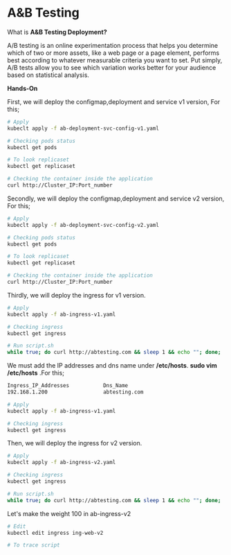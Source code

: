 # A&B Testing

What is **A&B Testing Deployment?**

A/B testing is an online experimentation process that helps you determine which of two or more assets, like a web page or a page element, performs best according to whatever measurable criteria you want to set. Put simply, A/B tests allow you to see which variation works better for your audience based on statistical analysis.

**Hands-On**

First, we will deploy the configmap,deployment and service v1 version, For this;
``` bash
# Apply
kubeclt apply -f ab-deployment-svc-config-v1.yaml

# Checking pods status
kubectl get pods 

# To look replicaset
kubectl get replicaset

# Checking the container inside the application
curl http://Cluster_IP:Port_number

```

Secondly, we will deploy the configmap,deployment and service v2 version, For this;
``` bash
# Apply
kubeclt apply -f ab-deployment-svc-config-v2.yaml

# Checking pods status
kubectl get pods 

# To look replicaset
kubectl get replicaset

# Checking the container inside the application
curl http://Cluster_IP:Port_number


```

Thirdly, we will deploy the ingress for v1 version. 
``` bash
# Apply
kubeclt apply -f ab-ingress-v1.yaml

# Checking ingress
kubectl get ingress

# Run script.sh 
while true; do curl http://abtesting.com && sleep 1 && echo ""; done;

```

We must add the IP addresses and dns name under **/etc/hosts**.
**sudo vim /etc/hosts** .For this;
``` bash
Ingress_IP_Addresses           Dns_Name
192.168.1.200                  abtesting.com

# Apply
kubeclt apply -f ab-ingress-v1.yaml

# Checking ingress
kubectl get ingress

```

Then, we will deploy the ingress for v2 version. 

``` bash
# Apply
kubeclt apply -f ab-ingress-v2.yaml

# Checking ingress
kubectl get ingress

# Run script.sh 
while true; do curl http://abtesting.com && sleep 1 && echo ""; done;

```

Let's make the weight 100 in ab-ingress-v2
``` bash
# Edit
kubectl edit ingress ing-web-v2 

# To trace script

```